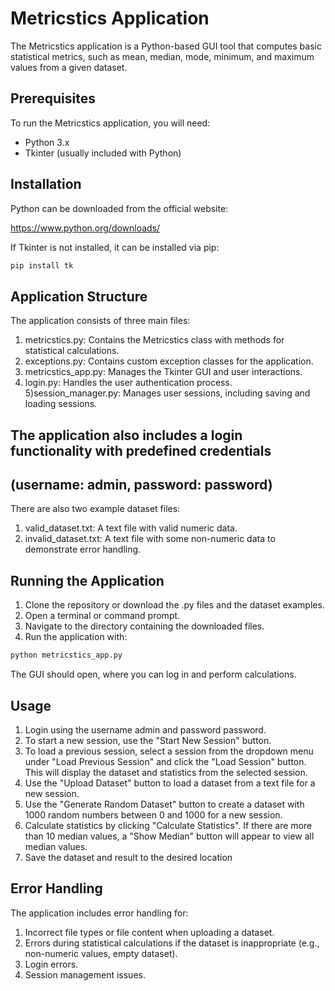 # Metricstics Application

The Metricstics application is a Python-based GUI tool that computes basic statistical metrics, such as mean, median, mode, minimum, and maximum values from a given dataset.

## Prerequisites

To run the Metricstics application, you will need:

- Python 3.x
- Tkinter (usually included with Python)

## Installation

Python can be downloaded from the official website:


https://www.python.org/downloads/ 

If Tkinter is not installed, it can be installed via pip:

```bash
pip install tk
```

## Application Structure
The application consists of three main files:

1) metricstics.py: Contains the Metricstics class with methods for statistical calculations.
2) exceptions.py: Contains custom exception classes for the application.
3) metricstics_app.py: Manages the Tkinter GUI and user interactions.
4) login.py: Handles the user authentication process.
5)session_manager.py: Manages user sessions, including saving and loading sessions.

## The application also includes a login functionality with predefined credentials 
## (username: admin, password: password)

There are also two example dataset files:
1) valid_dataset.txt: A text file with valid numeric data.
2) invalid_dataset.txt: A text file with some non-numeric data to demonstrate error handling.

## Running the Application
1. Clone the repository or download the .py files and the dataset examples.
2. Open a terminal or command prompt.
3. Navigate to the directory containing the downloaded files.
4. Run the application with:

```bash
python metricstics_app.py
```
The GUI should open, where you can log in and perform calculations.

## Usage
1. Login using the username admin and password password.
2. To start a new session, use the "Start New Session" button.
3. To load a previous session, select a session from the dropdown menu under "Load Previous Session" and click the "Load Session" button. This will display the dataset and statistics from the selected session.
4. Use the "Upload Dataset" button to load a dataset from a text file for a new session.
5. Use the "Generate Random Dataset" button to create a dataset with 1000 random numbers between 0 and 1000 for a new session.
6. Calculate statistics by clicking "Calculate Statistics". If there are more than 10 median values, a "Show Median" button will appear to view all median values.
7. Save the dataset and result to the desired location

## Error Handling
The application includes error handling for:
1. Incorrect file types or file content when uploading a dataset.
2. Errors during statistical calculations if the dataset is inappropriate (e.g., non-numeric values, empty dataset).
3. Login errors.
4. Session management issues.
